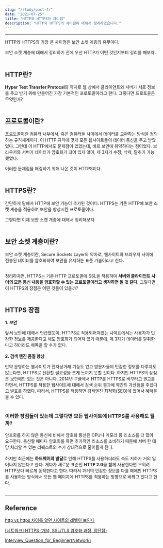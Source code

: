 ```yaml
---
slug: "/study/post-4/"
date: "2021-07-25"
title: "HTTP와 HTTPS의 차이점"
description: "HTTP와 HTTPS의 차이점에 대해서 정리하였습니다."
---
```

<hr></hr>
HTTP와 HTTPS의 가장 큰 차이점은 보안 소켓 계층의 유무이다.

보안 소켓 계층에 대해서 정리하기 전에 우선 HTTP가 어떤 것인지부터 정리를 해보자.
<br></br>

## HTTP란? 

**Hyper Text Transfer Protocal**의 약자로 웹 상에서 클라이언트와 서버가 서로 정보를 주고 받기 위해 만들어진 가장 기본적인 프로토콜이라고 한다. 그렇다면 프로토콜은 무엇인가?
<br></br>
## 프로토콜이란?
프로토콜이란 컴퓨터 내부에서, 혹은 컴퓨터들 사이에서 데이터를 교환하는 방식을 정의하는 규칙체계이다. 이 HTTP 규칙에 맞게 모든 웹사이트들이 데이터 통신을 주고 받았었다. 그런데 이 HTTP에서도 문제점이 있었는데, 바로 보안에 취약하다는 점이었다. 브라우저와 서버가 데이터가 암호화가 되어 있지 않아, 제 3자가 수정, 삭제, 탈취가 가능했었다.

이러한 문제점을 해결하기 위해 나온 것이 HTTPS이다.
<br></br>
## HTTPS란?
간단하게 말해서 HTTP에 보안 기능이 추가된 것이다. HTTPS는 기존 HTTP에 보안 소켓 계층을 적용하여 보안을 향상시킨 프로토콜이다.

그렇다면 이제 보안 소켓 계층에 대해서 정리해보자.
<br></br>
## 보안 소켓 계층이란?
보안 소켓 계층이란, Secure Sockets Layer의 약자로, 웹사이트와 브라우저 사이에 전송된 데이터를 암호화하여 보안을 유지하는 표준 기술이라고 한다.
<br></br> 

정리하자면, HTTPS는 기존 HTTP 프로토콜에 SSL을 적용하여 **서버와 클라이언트 사이의 모든 통신 내용을 암호화할 수 있는 프로토콜이라고 생각하면 될 것 같다.** 그렇다면 이 HTTPS의 장점은 어떤 것들이 있을까?
<br></br>
## HTTPS 장점

**1. 보안**

앞서 보안에 대해서 언급했듯이, HTTPS로 적용되어져있는 사이트에서는 사용자가 민감한 정보를 제공한다고 해도 암호화가 되어져 있기 때문에, 제 3자가 데이터를 탈취한다고 하더라도 해독을 할 수가 없다.
<br></br>
**2. 검색 엔진 품질 향상**

만약 운영하는 웹사이트가 전자상거래 기능도 없고 방문자들의 민감한 정보를 다루지도 않는다면, HTTPS로 전환할 필요성을 크게 느끼지 못할 것이다. 하지만 HTTPS의 장점은 보안에만 있는 것은 아니다. 2014년 구글에서 HTTP를 HTTPS로 바꾸라고 권고를 하면서, HTTPS를 적용한 웹사이트에 대해서 검색 순위 결과에 약간의 가산점을 주겠다고 발표를 하였다. 따라서, HTTPS를 적용하면 검색엔진 최적화(SEO)에 있어서 혜택을 볼 수 있다. 
<br></br>
### 이러한 장점들이 있는데 그렇다면 모든 웹사이트에 HTTPS를 사용해도 될까?

암호화를 하지 않은 통신에 비해서 암호화 통신은 CPU나 메모리 등 리소스를 더 많이 요구한다. 통신할 때마다 암호화를 하면 추가적인 리소스를 소비하기 때문에 서버 한 대당 처리할 수 있는 리퀘스트의 수가 상대적으로 줄어들게 된다.
<br></br>
하지만 최근에는 **하드웨어의 발달**로 인해 HTTPS를 사용하더라도 속도 저하가 거의 일어나지 않는다고 한다. 게다가 새로운 표준인 **HTTP 2.0**을 함께 사용한다면 오히려 HTTP보다 빠르게 동작한다고 한다. 따라서 과거의 민감한 정보를 다룰 때에만 HTTPS를 사용하는 방식에서 모든 웹 페이지에 HTTPS를 적용하는 방향으로 바뀌고 있다고 한다.
<br></br>
***

## Reference
[http vs https 차이를 알면 사이트의 레벨이 보인다](http://blog.wishket.com/http-vs-https-%EC%B0%A8%EC%9D%B4-%EC%95%8C%EB%A9%B4-%EC%82%AC%EC%9D%B4%ED%8A%B8%EC%9D%98-%EB%A0%88%EB%B2%A8%EC%9D%B4-%EB%B3%B4%EC%9D%B8%EB%8B%A4/)

[[네트워크] HTTPS (개념, SSL/TLS 암호화 과정, 장단점)](https://eun-jeong.tistory.com/27)

[Interview_Question_for_Beginner(Network)](https://github.com/JaeYeopHan/Interview_Question_for_Beginner/tree/master/Network)
<br></br>





